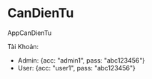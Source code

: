 # CanDienTu
AppCanDienTu

Tài Khoản:
+ Admin: {acc: "admin1", pass: "abc123456"}
+ User: {acc: "user1", pass: "abc123456"}
